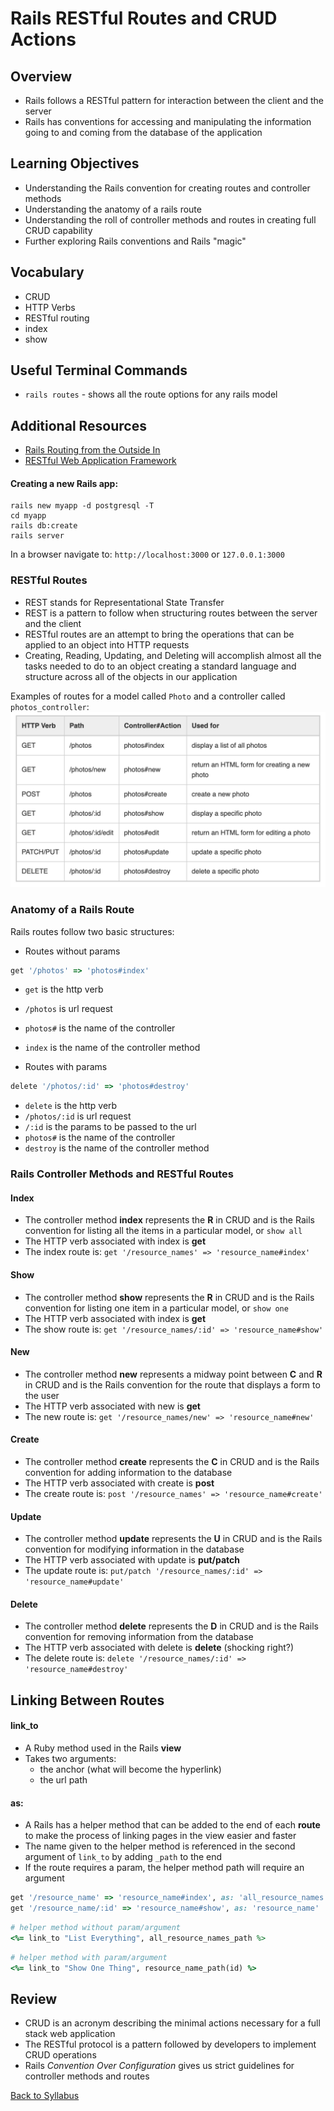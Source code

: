 # Rails RESTful Routes and CRUD Actions

## Overview
- Rails follows a RESTful pattern for interaction between the client and the server
- Rails has conventions for accessing and manipulating the information going to and coming from the database of the application

## Learning Objectives
- Understanding the Rails convention for creating routes and controller methods
- Understanding the anatomy of a rails route
- Understanding the roll of controller methods and routes in creating full CRUD capability
- Further exploring Rails conventions and Rails "magic"

## Vocabulary
- CRUD
- HTTP Verbs
- RESTful routing
- index
- show

## Useful Terminal Commands
- `rails routes` - shows all the route options for any rails model

## Additional Resources
- <a href="https://guides.rubyonrails.org/routing.html" target="blank">Rails Routing from the Outside In</a>
- <a href="./Rails-C&V/00rails_http_intro.md" target="blank">RESTful Web Application Framework</a>

#### Creating a new Rails app:
```
rails new myapp -d postgresql -T
cd myapp
rails db:create
rails server
```
In a browser navigate to:
`http://localhost:3000`
or
`127.0.0.1:3000`

### RESTful Routes
- REST stands for Representational State Transfer
- REST is a pattern to follow when structuring routes between the server and the client
- RESTful routes are an attempt to bring the operations that can be applied to an object into HTTP requests
- Creating, Reading, Updating, and Deleting will accomplish almost all the tasks needed to do to an object creating a standard language and structure across all of the objects in our application

Examples of routes for a model called `Photo` and a controller called `photos_controller`:
![rails routes](./assets/rails-routes.png)

### Anatomy of a Rails Route
Rails routes follow two basic structures:
- Routes without params
```ruby
get '/photos' => 'photos#index'
```
  - `get` is the http verb
  - `/photos` is url request
  - `photos#` is the name of the controller
  - `index` is the name of the controller method

- Routes with params
```ruby
delete '/photos/:id' => 'photos#destroy'
```
  - `delete` is the http verb
  - `/photos/:id` is url request
  - `/:id` is the params to be passed to the url
  - `photos#` is the name of the controller
  - `destroy` is the name of the controller method

### Rails Controller Methods and RESTful Routes

#### Index
- The controller method **index** represents the **R** in CRUD and is the Rails convention for listing all the items in a particular model, or `show all`
- The HTTP verb associated with index is **get**
- The index route is: `get '/resource_names' => 'resource_name#index'`

#### Show
- The controller method **show** represents the **R** in CRUD and is the Rails convention for listing one item in a particular model, or `show one`
- The HTTP verb associated with index is **get**
- The show route is: `get '/resource_names/:id' => 'resource_name#show'`

#### New
- The controller method **new** represents a midway point between **C** and **R** in CRUD and is the Rails convention for the route that displays a form to the user
- The HTTP verb associated with new is **get**
- The new route is: `get '/resource_names/new' => 'resource_name#new'`

#### Create
- The controller method **create** represents the **C** in CRUD and is the Rails convention for adding information to the database
- The HTTP verb associated with create is **post**
- The create route is: `post '/resource_names' => 'resource_name#create'`

#### Update
- The controller method **update** represents the **U** in CRUD and is the Rails convention for modifying information in the database
- The HTTP verb associated with update is **put/patch**
- The update route is: `put/patch '/resource_names/:id' => 'resource_name#update'`

#### Delete
- The controller method **delete** represents the **D** in CRUD and is the Rails convention for removing information from the database
- The HTTP verb associated with delete is **delete** (shocking right?)
- The delete route is: `delete '/resource_names/:id' => 'resource_name#destroy'`

## Linking Between Routes

#### link_to
- A Ruby method used in the Rails **view**
- Takes two arguments:
  - the anchor (what will become the hyperlink)
  - the url path

#### as:
- A Rails has a helper method that can be added to the end of each **route** to make the process of linking pages in the view easier and faster
- The name given to the helper method is referenced in the second argument of `link_to` by adding `_path` to the end
- If the route requires a param, the helper method path will require an argument

```ruby
get '/resource_name' => 'resource_name#index', as: 'all_resource_names'
get '/resource_name/:id' => 'resource_name#show', as: 'resource_name'
```
```ruby
# helper method without param/argument
<%= link_to "List Everything", all_resource_names_path %>
```
```ruby
# helper method with param/argument
<%= link_to "Show One Thing", resource_name_path(id) %>
```

## Review
- CRUD is an acronym describing the minimal actions necessary for a full stack web application
- The RESTful protocol is a pattern followed by developers to implement CRUD operations
- Rails *Convention Over Configuration* gives us strict guidelines for controller methods and routes

[Back to Syllabus](../README.md)
